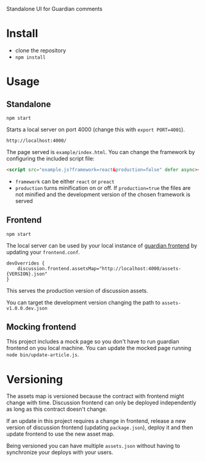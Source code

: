 Standalone UI for Guardian comments

# Install

- clone the repository
- `npm install`


# Usage

## Standalone

`npm start`

Starts a local server on port 4000 (change this with `export PORT=4001`).

`http://localhost:4000/`

The page served is `example/index.html`. You can change the framework by configuring the included script file:

```html
<script src="example.js?framework=react&production=false" defer async></script>
```

* `framework` can be either `react` or `preact`
* `production` turns minification on or off. If `production=true` the files are not minified and the development version of the chosen framework is served

## Frontend

`npm start`

The local server can be used by your local instance of [guardian frontend](https://github.com/guardian/frontend) by updating your `frontend.conf`.

```
devOverrides {
    discussion.frontend.assetsMap="http://localhost:4000/assets-{VERSION}.json"
}
```

This serves the production version of discussion assets.

You can target the development version changing the path to `assets-v1.0.0.dev.json`

## Mocking frontend

This project includes a mock page so you don't have to run guardian frontend on you local machine. You can update the mocked page running `node bin/update-article.js`.


# Versioning

The assets map is versioned because the contract with frontend might change with time. Discussion frontend can only be deployed independently as long as this contract doesn't change.

If an update in this project requires a change in frontend, release a new version of discussion frontend (updating `package.json`), deploy it and then update frontend to use the new asset map.

Being versioned you can have multiple `assets.json` without having to synchronize your deploys with your users.
